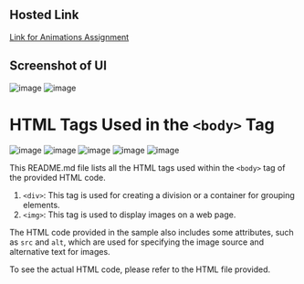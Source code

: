 ## Hosted Link
[Link for Animations Assignment](https://karan9927.github.io/CSS/Assignment%2010%20-%20Animations/)
## Screenshot of UI
![image](https://github.com/Karan9927/CSS/assets/115612744/3b40a0fc-0ea9-4acc-8635-a8cdd75fc82a)
![image](https://github.com/Karan9927/CSS/assets/115612744/a10b5352-c96c-4587-8c83-2b3255f00bcc)
# HTML Tags Used in the `<body>` Tag
![image](https://github.com/Karan9927/CSS/assets/115612744/e2440e59-8701-49be-88ac-e023200b244b)
![image](https://github.com/Karan9927/CSS/assets/115612744/db4cbb27-e37a-4b50-b890-9dd9d46bff81)
![image](https://github.com/Karan9927/CSS/assets/115612744/0ec93fc4-c28d-4a36-b4c5-c550fca63abd)
![image](https://github.com/Karan9927/CSS/assets/115612744/c36945ef-018a-4236-81c8-0264b209bdb2)
![image](https://github.com/Karan9927/CSS/assets/115612744/ed4818db-0353-43b5-a487-6b2e30721b87)

This README.md file lists all the HTML tags used within the `<body>` tag of the provided HTML code.

1. `<div>`: This tag is used for creating a division or a container for grouping elements.
2. `<img>`: This tag is used to display images on a web page.

The HTML code provided in the sample also includes some attributes, such as `src` and `alt`, which are used for specifying the image source and alternative text for images.

To see the actual HTML code, please refer to the HTML file provided.
